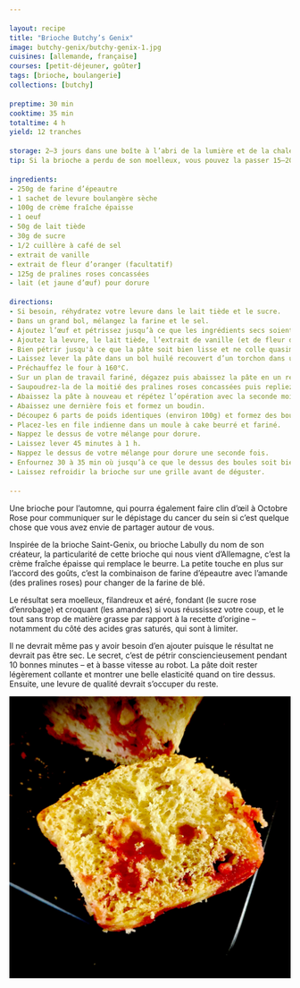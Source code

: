 ```yaml
---

layout: recipe
title: "Brioche Butchy’s Genix"
image: butchy-genix/butchy-genix-1.jpg
cuisines: [allemande, française]
courses: [petit-déjeuner, goûter]
tags: [brioche, boulangerie]
collections: [butchy]

preptime: 30 min
cooktime: 35 min
totaltime: 4 h
yield: 12 tranches

storage: 2–3 jours dans une boîte à l’abri de la lumière et de la chaleur à température ambiante. 2–3 mois au congélateur.
tip: Si la brioche a perdu de son moelleux, vous pouvez la passer 15–20 secondes au micro-ondes pour lui faire retrouver toute sa douceur.

ingredients:
- 250g de farine d’épeautre
- 1 sachet de levure boulangère sèche
- 100g de crème fraîche épaisse
- 1 oeuf
- 50g de lait tiède
- 30g de sucre
- 1/2 cuillère à café de sel
- extrait de vanille
- extrait de fleur d’oranger (facultatif)
- 125g de pralines roses concassées
- lait (et jaune d’œuf) pour dorure

directions:
- Si besoin, réhydratez votre levure dans le lait tiède et le sucre.
- Dans un grand bol, mélangez la farine et le sel.
- Ajoutez l’œuf et pétrissez jusqu’à ce que les ingrédients secs soient bien humides.
- Ajoutez la levure, le lait tiède, l’extrait de vanille (et de fleur d’oranger), et la crème fraîche. 
- Bien pétrir jusqu'à ce que la pâte soit bien lisse et ne colle quasiment plus aux doigts – au robot, quand la pâte se décolle des parois, pas plus. Elle doit néanmoins rester bien souple, donc ajustez farine et liquide en conséquence. 
- Laissez lever la pâte dans un bol huilé recouvert d’un torchon dans un endroit chaud pendant 1h30–2h. Elle devrait avoir doublé de volume au bout de ce laps de temps. Vous pouvez également la préparer la veille et la laisser lever au frigo pendant la nuit.
- Préchauffez le four à 160°C.
- Sur un plan de travail fariné, dégazez puis abaissez la pâte en un rectangle de 35 cm sur 25 environ.
- Saupoudrez-la de la moitié des pralines roses concassées puis repliez-la sur elle même.
- Abaissez la pâte à nouveau et répétez l’opération avec la seconde moitié des pralines.
- Abaissez une dernière fois et formez un boudin.
- Découpez 6 parts de poids identiques (environ 100g) et formez des boules bien rondes. 
- Placez-les en file indienne dans un moule à cake beurré et fariné.
- Nappez le dessus de votre mélange pour dorure.
- Laissez lever 45 minutes à 1 h.
- Nappez le dessus de votre mélange pour dorure une seconde fois.
- Enfournez 30 à 35 min où jusqu’à ce que le dessus des boules soit bien doré.
- Laissez refroidir la brioche sur une grille avant de déguster.

---
```


Une brioche pour l’automne, qui pourra également faire clin d’œil à Octobre Rose pour communiquer sur le dépistage du cancer du sein si c’est quelque chose que vous avez envie de partager autour de vous. 

Inspirée de la brioche Saint-Genix, ou brioche Labully du nom de son créateur, la particularité de cette brioche qui nous vient d’Allemagne, c’est la crème fraîche épaisse qui remplace le beurre. La petite touche en plus sur l’accord des goûts, c’est la combinaison de farine d’épeautre avec l’amande (des pralines roses) pour changer de la farine de blé.

Le résultat sera moelleux, filandreux et aéré, fondant (le sucre rose d’enrobage) et croquant (les amandes) si vous réussissez votre coup, et le tout sans trop de matière grasse par rapport à la recette d’origine – notamment du côté des acides gras saturés, qui sont à limiter. 

Il ne devrait même pas y avoir besoin d’en ajouter puisque le résultat ne devrait pas être sec. Le secret, c’est de pétrir consciencieusement pendant 10 bonnes minutes – et à basse vitesse au robot. La pâte doit rester légèrement collante et montrer une belle elasticité quand on tire dessus. Ensuite, une levure de qualité devrait s’occuper du reste.

![En fondant lors de la cuisson, les flaques de sucre fondu des pralines roses apporte une belle humidité. Si la mie s’est bien développée après un pétrissage rigoureux, on a l’impression de manger un nuage.](../images/butchy-genix/butchy-genix-2.jpg)